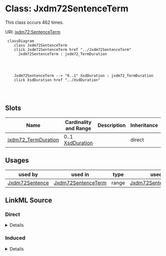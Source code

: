 

# Class: Jxdm72SentenceTerm




This class occurs 462 times.


URI: [jxdm72:SentenceTerm](http://release.niem.gov/niem/domains/jxdm/7.2/SentenceTerm)






```mermaid
 classDiagram
    class Jxdm72SentenceTerm
    click Jxdm72SentenceTerm href "../Jxdm72SentenceTerm"
      Jxdm72SentenceTerm : jxdm72_TermDuration
        
          
    
    
    Jxdm72SentenceTerm --> "0..1" XsdDuration : jxdm72_TermDuration
    click XsdDuration href "../XsdDuration"

        
      
```




<!-- no inheritance hierarchy -->


## Slots

| Name | Cardinality and Range | Description | Inheritance | Occurrences |
| ---  | --- | --- | --- | --- |
| [jxdm72_TermDuration](../slots/jxdm72_TermDuration.md) | 0..1 <br/> [XsdDuration](../classes/XsdDuration.md) |  <br/>  | direct | 462 |





## Usages

| used by | used in | type | used |
| ---  | --- | --- | --- |
| [Jxdm72Sentence](../classes/Jxdm72Sentence.md) | [Jxdm72SentenceTerm](../classes/Jxdm72SentenceTerm.md) | range | [Jxdm72SentenceTerm](../classes/Jxdm72SentenceTerm.md) |











## LinkML Source

<!-- TODO: investigate https://stackoverflow.com/questions/37606292/how-to-create-tabbed-code-blocks-in-mkdocs-or-sphinx -->

### Direct

<details>

```yaml
name: jxdm72_SentenceTerm
from_schema: okns:scales-kg
rank: 1000
slots:
- jxdm72_TermDuration
class_uri: jxdm72:SentenceTerm

```
</details>

### Induced

<details>

```yaml
name: jxdm72_SentenceTerm
from_schema: okns:scales-kg
rank: 1000
attributes:
  jxdm72_TermDuration:
    name: jxdm72_TermDuration
    from_schema: okns:scales-kg
    rank: 1000
    slot_uri: jxdm72:TermDuration
    alias: jxdm72_TermDuration
    owner: jxdm72_SentenceTerm
    domain_of:
    - jxdm72_SentenceTerm
    range: xsd_duration
class_uri: jxdm72:SentenceTerm

```
</details>